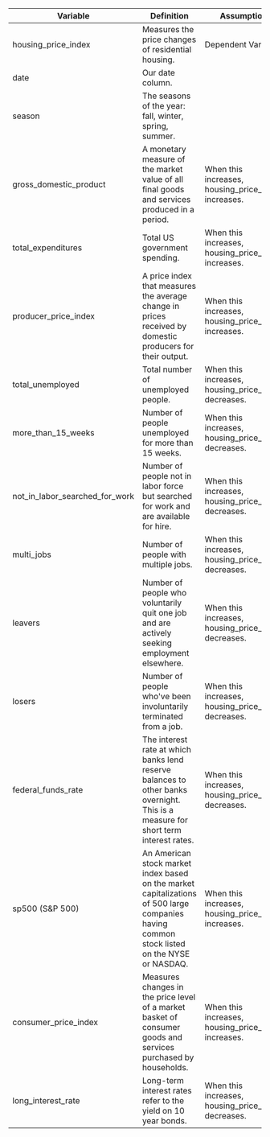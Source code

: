 <table>
    <thead>
        <tr>
            <th>Variable</th>
            <th>Definition</th>
            <th>Assumption</th>
            <th>Link</th>
        </tr>
    </thead>
    <tbody>
        <tr>
            <td>housing_price_index</td>
            <td>Measures the price changes of residential housing.</td>
            <td>Dependent Variable.</td>
            <td>https://fred.stlouisfed.org/series/USSTHPI</td>
        </tr>
        <tr>
            <td>date</td>
            <td>Our date column.</td>
            <td></td>
            <td></td>
        </tr>
        <tr>
            <td>season</td>
            <td>The seasons of the year: fall, winter, spring, summer.</td>
            <td></td>
            <td></td>
        </tr>
        <tr>
            <td>gross_domestic_product</td>
            <td>A monetary measure of the market value of all final goods and services produced in a period.</td>
            <td>When this increases, housing_price_index increases.</td>
            <td>https://fred.stlouisfed.org/series/GDP</td>
        </tr>
        <tr>
            <td>total_expenditures</td>
            <td>Total US government spending.</td>
            <td>When this increases, housing_price_index increases.</td>
            <td>https://fred.stlouisfed.org/series/W068RCQ027SBEA</td>
        </tr>
        <tr>
            <td>producer_price_index</td>
            <td>A price index that measures the average change in prices received by domestic producers for their output.</td>
            <td>When this increases, housing_price_index increases.</td>
            <td>https://fred.stlouisfed.org/series/PPIACO</td>
        </tr>
        <tr>
            <td>total_unemployed</td>
            <td>Total number of unemployed people.</td>
            <td>When this increases, housing_price_index decreases.</td>
            <td>https://fred.stlouisfed.org/series/U6RATE</td>
        </tr>
        <tr>
            <td>more_than_15_weeks</td>
            <td>Number of people unemployed for more than 15 weeks.</td>
            <td>When this increases, housing_price_index decreases.</td>
            <td>https://fred.stlouisfed.org/series/UEMP15OV</td>
        </tr>
        <tr>
            <td>not_in_labor_searched_for_work</td>
            <td>Number of people not in labor force but searched for work and are available for hire.</td>
            <td>When this increases, housing_price_index decreases.</td>
            <td>https://fred.stlouisfed.org/series/LNU05026642</td>
        </tr>
        <tr>
            <td>multi_jobs</td>
            <td>Number of people with multiple jobs.</td>
            <td>When this increases, housing_price_index decreases.</td>
            <td>https://fred.stlouisfed.org/series/LNS12026620</td>
        </tr>
        <tr>
            <td>leavers</td>
            <td>Number of people who voluntarily quit one job and are actively seeking employment elsewhere.</td>
            <td>When this increases, housing_price_index decreases.</td>
            <td>https://fred.stlouisfed.org/series/LNS13023705</td>
        </tr>
        <tr>
            <td>losers</td>
            <td>Number of people who've been involuntarily terminated from a job.</td>
            <td>When this increases, housing_price_index decreases.</td>
            <td>https://fred.stlouisfed.org/series/U2RATE</td>
        </tr>
        <tr>
            <td>federal_funds_rate</td>
            <td>The interest rate at which banks lend reserve balances to other banks overnight. This is a measure for short term interest rates.</td>
            <td>When this increases, housing_price_index decreases.</td>
            <td>https://fred.stlouisfed.org/series/FEDFUNDS</td>
        </tr>
        <tr>
            <td>sp500 (S&P 500)</td>
            <td>An American stock market index based on the market capitalizations of 500 large companies having common stock listed on the NYSE or NASDAQ.</td>
            <td>When this increases, housing_price_index increases.</td>
            <td>http://www.irrationalexuberance.com/main.html?src=%2F</td>
        </tr>
        <tr>
            <td>consumer_price_index</td>
            <td>Measures changes in the price level of a market basket of consumer goods and services purchased by households.</td>
            <td>When this increases, housing_price_index increases.</td>
            <td>http://www.irrationalexuberance.com/main.html?src=%2F</td>
        </tr>
        <tr>
            <td>long_interest_rate</td>
            <td>Long-term interest rates refer to the yield on 10 year bonds.</td>
            <td>When this increases, housing_price_index decreases.</td>
            <td>http://www.irrationalexuberance.com/main.html?src=%2F</td>
        </tr>
    </tbody>
</table>
